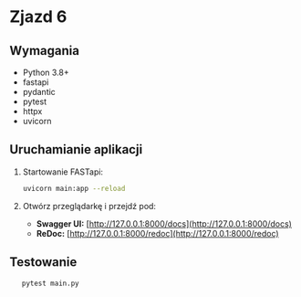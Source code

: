 # Zjazd 6


## Wymagania
- Python 3.8+
- fastapi
- pydantic
- pytest
- httpx
- uvicorn


## Uruchamianie aplikacji

1. Startowanie FASTapi:
   ```bash
   uvicorn main:app --reload
   ```

2. Otwórz przeglądarkę i przejdź pod:
   - **Swagger UI:** [http://127.0.0.1:8000/docs](http://127.0.0.1:8000/docs)
   - **ReDoc:** [http://127.0.0.1:8000/redoc](http://127.0.0.1:8000/redoc)

## Testowanie
```bash
   pytest main.py
   ```